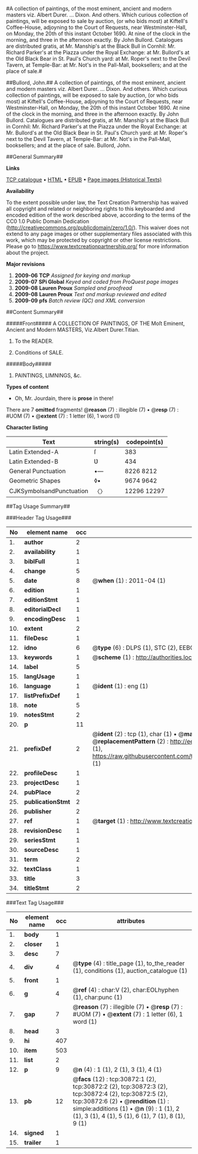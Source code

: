 #A collection of paintings, of the most eminent, ancient and modern masters viz. Albert Durer. ... Dixon. And others. Which curious collection of paintings, will be exposed to sale by auction, (or who bids most) at Kiftell's Coffee-House, adjoyning to the Court of Requests, near Westminster-Hall, on Monday, the 20th of this instant October 1690. At nine of the clock in the morning, and three in the afternoon exactly. By John Bullord. Catalogues are distributed gratis, at Mr. Manship's at the Black Bull in Cornhil: Mr. Richard Parker's at the Piazza under the Royal Exchange: at Mr. Bullord's at the Old Black Bear in St. Paul's Church yard: at Mr. Roper's next to the Devil Tavern, at Temple-Bar: at Mr. Not's in the Pall-Mall, booksellers; and at the place of sale.#

##Bullord, John.##
A collection of paintings, of the most eminent, ancient and modern masters viz. Albert Durer. ... Dixon. And others. Which curious collection of paintings, will be exposed to sale by auction, (or who bids most) at Kiftell's Coffee-House, adjoyning to the Court of Requests, near Westminster-Hall, on Monday, the 20th of this instant October 1690. At nine of the clock in the morning, and three in the afternoon exactly. By John Bullord. Catalogues are distributed gratis, at Mr. Manship's at the Black Bull in Cornhil: Mr. Richard Parker's at the Piazza under the Royal Exchange: at Mr. Bullord's at the Old Black Bear in St. Paul's Church yard: at Mr. Roper's next to the Devil Tavern, at Temple-Bar: at Mr. Not's in the Pall-Mall, booksellers; and at the place of sale.
Bullord, John.

##General Summary##

**Links**

[TCP catalogue](http://www.ota.ox.ac.uk/tcp/)  • 
[HTML](http://tei.it.ox.ac.uk/tcp/Texts-HTML/free/A33/A33835.html)  • 
[EPUB](http://tei.it.ox.ac.uk/tcp/Texts-EPUB/free/A33/A33835.epub) • 
[Page images (Historical Texts)](https://historicaltexts.jisc.ac.uk/eebo-99826469e)

**Availability**

To the extent possible under law, the Text Creation Partnership has waived all copyright and related or neighboring rights to this keyboarded and encoded edition of the work described above, according to the terms of the CC0 1.0 Public Domain Dedication (http://creativecommons.org/publicdomain/zero/1.0/). This waiver does not extend to any page images or other supplementary files associated with this work, which may be protected by copyright or other license restrictions. Please go to https://www.textcreationpartnership.org/ for more information about the project.

**Major revisions**

1. __2009-06__ __TCP__ *Assigned for keying and markup*
1. __2009-07__ __SPi Global__ *Keyed and coded from ProQuest page images*
1. __2009-08__ __Lauren Proux__ *Sampled and proofread*
1. __2009-08__ __Lauren Proux__ *Text and markup reviewed and edited*
1. __2009-09__ __pfs__ *Batch review (QC) and XML conversion*

##Content Summary##

#####Front#####
A COLLECTION OF PAINTINGS, OF THE Moſt Eminent, Ancient and Modern MASTERS, Viz.Albert Durer.Titian.
1. To the READER.

1. Conditions of SALE.

#####Body#####

1. PAINTINGS, LIMNINGS, &c.

**Types of content**

  * Oh, Mr. Jourdain, there is **prose** in there!

There are 7 **omitted** fragments! 
 @__reason__ (7) : illegible (7)  •  @__resp__ (7) : #UOM (7)  •  @__extent__ (7) : 1 letter (6), 1 word (1)

**Character listing**


|Text|string(s)|codepoint(s)|
|---|---|---|
|Latin Extended-A|ſ|383|
|Latin Extended-B|Ʋ|434|
|General Punctuation|•—|8226 8212|
|Geometric Shapes|◊▪|9674 9642|
|CJKSymbolsandPunctuation|〈〉|12296 12297|

##Tag Usage Summary##

###Header Tag Usage###

|No|element name|occ|attributes|
|---|---|---|---|
|1.|__author__|2||
|2.|__availability__|1||
|3.|__biblFull__|1||
|4.|__change__|5||
|5.|__date__|8| @__when__ (1) : 2011-04 (1)|
|6.|__edition__|1||
|7.|__editionStmt__|1||
|8.|__editorialDecl__|1||
|9.|__encodingDesc__|1||
|10.|__extent__|2||
|11.|__fileDesc__|1||
|12.|__idno__|6| @__type__ (6) : DLPS (1), STC (2), EEBO-CITATION (1), PROQUEST (1), VID (1)|
|13.|__keywords__|1| @__scheme__ (1) : http://authorities.loc.gov/ (1)|
|14.|__label__|5||
|15.|__langUsage__|1||
|16.|__language__|1| @__ident__ (1) : eng (1)|
|17.|__listPrefixDef__|1||
|18.|__note__|5||
|19.|__notesStmt__|2||
|20.|__p__|11||
|21.|__prefixDef__|2| @__ident__ (2) : tcp (1), char (1)  •  @__matchPattern__ (2) : ([0-9\-]+):([0-9IVX]+) (1), (.+) (1)  •  @__replacementPattern__ (2) : http://eebo.chadwyck.com/downloadtiff?vid=$1&page=$2 (1), https://raw.githubusercontent.com/textcreationpartnership/Texts/master/tcpchars.xml#$1 (1)|
|22.|__profileDesc__|1||
|23.|__projectDesc__|1||
|24.|__pubPlace__|2||
|25.|__publicationStmt__|2||
|26.|__publisher__|2||
|27.|__ref__|1| @__target__ (1) : http://www.textcreationpartnership.org/docs/. (1)|
|28.|__revisionDesc__|1||
|29.|__seriesStmt__|1||
|30.|__sourceDesc__|1||
|31.|__term__|2||
|32.|__textClass__|1||
|33.|__title__|3||
|34.|__titleStmt__|2||


###Text Tag Usage###

|No|element name|occ|attributes|
|---|---|---|---|
|1.|__body__|1||
|2.|__closer__|1||
|3.|__desc__|7||
|4.|__div__|4| @__type__ (4) : title_page (1), to_the_reader (1), conditions (1), auction_catalogue (1)|
|5.|__front__|1||
|6.|__g__|4| @__ref__ (4) : char:V (2), char:EOLhyphen (1), char:punc (1)|
|7.|__gap__|7| @__reason__ (7) : illegible (7)  •  @__resp__ (7) : #UOM (7)  •  @__extent__ (7) : 1 letter (6), 1 word (1)|
|8.|__head__|3||
|9.|__hi__|407||
|10.|__item__|503||
|11.|__list__|2||
|12.|__p__|9| @__n__ (4) : 1 (1), 2 (1), 3 (1), 4 (1)|
|13.|__pb__|12| @__facs__ (12) : tcp:30872:1 (2), tcp:30872:2 (2), tcp:30872:3 (2), tcp:30872:4 (2), tcp:30872:5 (2), tcp:30872:6 (2)  •  @__rendition__ (1) : simple:additions (1)  •  @__n__ (9) : 1 (1), 2 (1), 3 (1), 4 (1), 5 (1), 6 (1), 7 (1), 8 (1), 9 (1)|
|14.|__signed__|1||
|15.|__trailer__|1||
